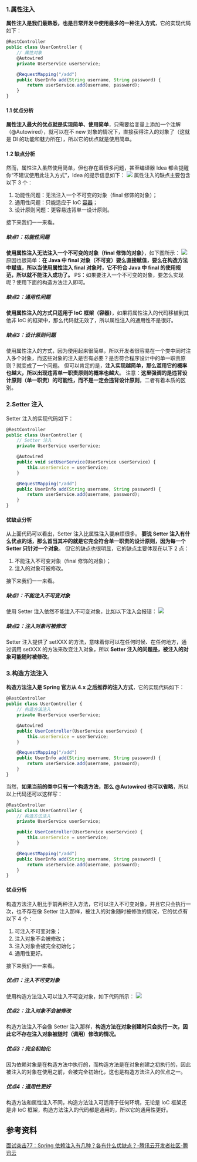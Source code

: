 ### 1.属性注入
**属性注入是我们最熟悉，也是日常开发中使用最多的一种注入方式**，它的实现代码如下：
```javascript
@RestController
public class UserController {
    // 属性对象
    @Autowired
    private UserService userService;

    @RequestMapping("/add")
    public UserInfo add(String username, String password) {
        return userService.add(username, password);
    }
}
```
#### 1.1 优点分析
**属性注入最大的优点就是实现简单、使用简单**，只需要给变量上添加一个注解（@Autowired），就可以在不 new 对象的情况下，直接获得注入的对象了（这就是 DI 的功能和魅力所在），所以它的优点就是使用简单。
#### 1.2 缺点分析
然而，属性注入虽然使用简单，但也存在着很多问题，甚至编译器 Idea 都会提醒你“不建议使用此注入方式”，Idea 的提示信息如下： 
![](https://raw.githubusercontent.com/danmuking/image/main/56ccaaf60f797b5e0238683665e0d6d4.png)
属性注入的缺点主要包含以下 3 个：

1. 功能性问题：无法注入一个不可变的对象（final 修饰的对象）；
2. 通用性问题：只能适应于 IoC [容器](https://cloud.tencent.com/product/tke?from_column=20065&from=20065)；
3. 设计原则问题：更容易违背单一设计原则。

接下来我们一一来看。
##### 缺点1：功能性问题
**使用属性注入无法注入一个不可变的对象（final 修饰的对象）**，如下图所示： 
![](https://raw.githubusercontent.com/danmuking/image/main/5197f140e291b2c9b77293962f926f58.png)
原因也很简单：**在 Java 中 final 对象（不可变）要么直接赋值，要么在构造方法中赋值，所以当使用属性注入 final 对象时，它不符合 Java 中 final 的使用规范，所以就不能注入成功了。**
PS：如果要注入一个不可变的对象，要怎么实现呢？使用下面的构造方法注入即可。 
##### 缺点2：通用性问题
**使用属性注入的方式只适用于 IoC 框架（容器）**，如果将属性注入的代码移植到其他非 IoC 的框架中，那么代码就无效了，所以属性注入的通用性不是很好。
##### 缺点3：设计原则问题
使用属性注入的方式，因为使用起来很简单，所以开发者很容易在一个类中同时注入多个对象，而这些对象的注入是否有必要？是否符合程序设计中的单一职责原则？就变成了一个问题。 但可以肯定的是，**注入实现越简单，那么滥用它的概率也越大，所以出现违背单一职责原则的概率也越大**。 注意：**这里强调的是违背设计原则（单一职责）的可能性，而不是一定会违背设计原则**，二者有着本质的区别。
### 2.Setter 注入
Setter 注入的实现代码如下：
```javascript
@RestController
public class UserController {
    // Setter 注入
    private UserService userService;

    @Autowired
    public void setUserService(UserService userService) {
        this.userService = userService;
    }

    @RequestMapping("/add")
    public UserInfo add(String username, String password) {
        return userService.add(username, password);
    }
}
```
#### 优缺点分析
从上面代码可以看出，Setter 注入比属性注入要麻烦很多。 **要说 Setter 注入有什么优点的话，那么首当其冲的就是它完全符合单一职责的设计原则，因为每一个 Setter 只针对一个对象**。 但它的缺点也很明显，它的缺点主要体现在以下 2 点：

1. 不能注入不可变对象（final 修饰的对象）；
2. 注入的对象可被修改。

接下来我们一一来看。
##### 缺点1：不能注入不可变对象
使用 Setter 注入依然不能注入不可变对象，比如以下注入会报错： 
![](https://raw.githubusercontent.com/danmuking/image/main/26616a627b35e1e1ee148ec392ec2162.png)
##### 缺点2：注入对象可被修改
Setter 注入提供了 setXXX 的方法，意味着你可以在任何时候、在任何地方，通过调用 setXXX 的方法来改变注入对象，所以 **Setter 注入的问题是，被注入的对象可能随时被修改**。
### 3.构造方法注入
**构造方法注入是 Spring 官方从 4.x 之后推荐的注入方式**，它的实现代码如下：
```javascript
@RestController
public class UserController {
    // 构造方法注入
    private UserService userService;

    @Autowired
    public UserController(UserService userService) {
        this.userService = userService;
    }

    @RequestMapping("/add")
    public UserInfo add(String username, String password) {
        return userService.add(username, password);
    }
}
```
当然，**如果当前的类中只有一个构造方法，那么 @Autowired 也可以省略**，所以以上代码还可以这样写：
```javascript
@RestController
public class UserController {
    // 构造方法注入
    private UserService userService;

    public UserController(UserService userService) {
        this.userService = userService;
    }

    @RequestMapping("/add")
    public UserInfo add(String username, String password) {
        return userService.add(username, password);
    }
}
```
#### 优点分析
构造方法注入相比于前两种注入方法，它可以注入不可变对象，并且它只会执行一次，也不存在像 Setter 注入那样，被注入的对象随时被修改的情况，它的优点有以下 4 个：

1. 可注入不可变对象；
2. 注入对象不会被修改；
3. 注入对象会被完全初始化；
4. 通用性更好。

接下来我们一一来看。
##### 优点1：注入不可变对象
使用构造方法注入可以注入不可变对象，如下代码所示： 
![](https://raw.githubusercontent.com/danmuking/image/main/d8932b3665f29b19c11b83730d38a7d4.png)
##### 优点2：注入对象不会被修改
构造方法注入不会像 Setter 注入那样，**构造方法在对象创建时只会执行一次，因此它不存在注入对象被随时（调用）修改的情况。**
##### 优点3：完全初始化
因为依赖对象是在构造方法中执行的，而构造方法是在对象创建之初执行的，因此被注入的对象在使用之前，会被完全初始化，这也是构造方法注入的优点之一。
##### 优点4：通用性更好
构造方法和属性注入不同，构造方法注入可适用于任何环境，无论是 IoC 框架还是非 IoC 框架，构造方法注入的代码都是通用的，所以它的通用性更好。

## 参考资料
[面试突击77：Spring 依赖注入有几种？各有什么优缺点？-腾讯云开发者社区-腾讯云](https://cloud.tencent.com/developer/article/2119997)
